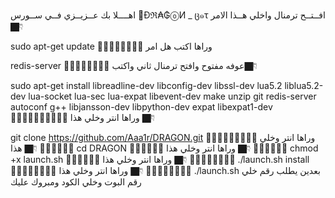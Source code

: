 اهــــلا بك عــزيــزي فــي ســورس 🐉Đℜ₳₲ⓞИ _ ც๑τ افــتــح ترمنال واخلي هــذا الامر👇🏿

sudo apt-get update
🔸🔹🔸🔸🔹🔸🔹🔸
وراها اكتب هل امر 

redis-server
🔸🔹🔸🔹🔸🔹🔸🔹
عوفه  مفتوح وافتح ترمنال ثاني واكتب👇🏿

sudo apt-get install libreadline-dev libconfig-dev libssl-dev lua5.2 liblua5.2-dev lua-socket lua-sec lua-expat libevent-dev make unzip git redis-server autoconf g++ libjansson-dev libpython-dev expat libexpat1-dev
🔸🔹🔸🔹🔸🔹🔸🔹🔸🔹
وراها انتر وخلي هذا 👇🏿

git clone https://github.com/Aaa1r/DRAGON.git
🔸🔹🔸🔹🔸🔹🔸🔹🔸
وراها انتر وخلي هذا 👇🏿
🔸🔹🔸🔹🔸🔹
cd DRAGON
🔸🔹🔸🔹🔸🔹
وراها انتر وخلي هذا 👇🏿
🔸🔹🔸🔹🔸🔹
chmod +x launch.sh
🔸🔹🔸🔹🔸🔹
وراها انتر وخلي هذا 👇🏿
🔸🔹🔸🔹🔸🔹🔸🔹
./launch.sh install
🔸🔹🔸🔹🔸🔹🔸🔹
وراها انتر وخلي هذا 👇🏿
🔸🔹🔸🔹🔸🔹🔸🔹
./launch.sh
بعدين يطلب رقم خلي رقم البوت وخلي الكود ومبروك عليك
